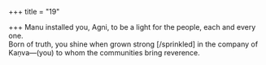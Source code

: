 +++
title = "19"

+++
Manu installed you, Agni, to be a light for the people, each and  every one.  
Born of truth, you shine when grown strong [/sprinkled] in the company  of Kaṇva—(you) to whom the communities bring reverence.  